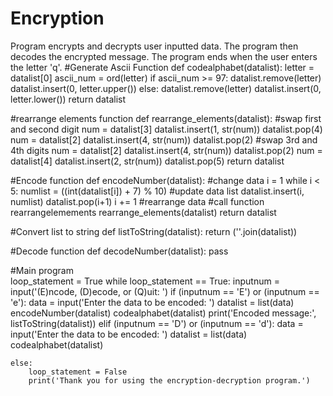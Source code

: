 # Encryption
Program encrypts and decrypts user inputted data. The program then decodes the encrypted message.  The program ends when the user enters the letter 'q'.
#Generate Ascii Function
def codealphabet(datalist):
    letter = datalist[0]
    ascii_num = ord(letter)
    if ascii_num >= 97:
        datalist.remove(letter)
        datalist.insert(0, letter.upper())
    else:
        datalist.remove(letter)
        datalist.insert(0, letter.lower())
    return datalist

#rearrange elements function
def rearrange_elements(datalist):
    #swap first and second digit
    num = datalist[3]
    datalist.insert(1, str(num))
    datalist.pop(4)
    num = datalist[2]
    datalist.insert(4, str(num))
    datalist.pop(2)
    #swap 3rd and 4th digits
    num = datalist[2]
    datalist.insert(4, str(num))
    datalist.pop(2)
    num = datalist[4]
    datalist.insert(2, str(num))
    datalist.pop(5)
    return datalist
 
#Encode function
def encodeNumber(datalist):
    #change data
    i = 1
    while i < 5:
        numlist = ((int(datalist[i]) + 7) % 10)
        #update data list
        datalist.insert(i, numlist)
        datalist.pop(i+1)
        i += 1
    #rearrange data
    #call function rearrangelemements
    rearrange_elements(datalist)
    return datalist

#Convert list to string
def listToString(datalist):
    return (''.join(datalist))

#Decode function
def decodeNumber(datalist):
    pass


        
        
#Main program   
loop_statement = True
while loop_statement == True:
    inputnum = input('(E)ncode, (D)ecode, or (Q)uit: ')
    if (inputnum == 'E') or (inputnum == 'e'):
        data = input('Enter the data to be encoded: ')
        datalist = list(data)
        encodeNumber(datalist)
        codealphabet(datalist)
        print('Encoded message:', listToString(datalist))
    elif (inputnum == 'D') or (inputnum == 'd'):
        data = input('Enter the data to be encoded: ')
        datalist = list(data)
        codealphabet(datalist)
        
    else:
        loop_statement = False
        print('Thank you for using the encryption-decryption program.')

